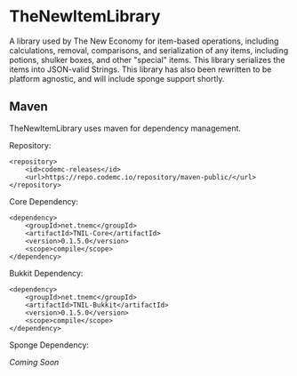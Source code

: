 # TheNewItemLibrary
A library used by The New Economy for item-based operations, including calculations, removal, comparisons, and serialization of any items,
including potions, shulker boxes, and other "special" items. This library serializes the items into JSON-valid Strings. This library has also
been rewritten to be platform agnostic, and will include sponge support shortly.

## Maven
TheNewItemLibrary uses maven for dependency management.


Repository:
```
<repository>
    <id>codemc-releases</id>
    <url>https://repo.codemc.io/repository/maven-public/</url>
</repository>
```

Core Dependency:
```
<dependency>
    <groupId>net.tnemc</groupId>
    <artifactId>TNIL-Core</artifactId>
    <version>0.1.5.0</version>
    <scope>compile</scope>
</dependency>
```

Bukkit Dependency:
```
<dependency>
    <groupId>net.tnemc</groupId>
    <artifactId>TNIL-Bukkit</artifactId>
    <version>0.1.5.0</version>
    <scope>compile</scope>
</dependency>
```

Sponge Dependency:

*Coming Soon*
